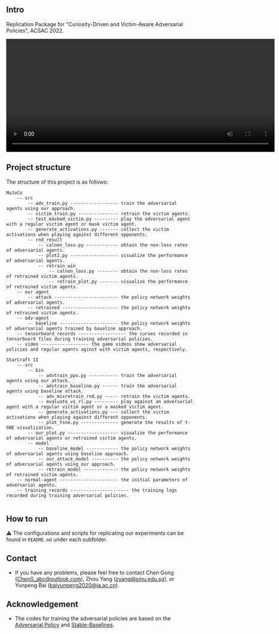 ## Intro

Replication Package for "Curiosity-Driven and Victim-Aware Adversarial Policies", ACSAC 2022.

<video width="720" height="303" controls> 
<source src="https://github.com/2019ChenGong/Curiosity_in_Adversarial_Policy/blob/main/MuJoCo/video/kick_adv.mp4" type="video/mp4">
</video>

## Project structure

The structure of this project is as follows:
```
MuJoCo
    -- src
        -- adv_train.py ------------------ train the adversarial agents using our approach.
        -- victim_train.py --------------- retrain the victim agents.
        -- test_masked_victim.py --------- play the adversarial agent with a regular victim agent or mask victim agent.
        -- generate_activations.py ------- collect the victim activations when playing against different opponents.
        -- rnd_result
            -- calnon_loss.py ------------ obtain the non-loss rates of adversarial agents.
            -- plot2.py ------------------ visualize the performance of adversarial agents.
            -- retrain_win
                -- calnon_loss.py -------- obtain the non-loss rates of retrained victim agents.
                -- retrain_plot.py ------- visualize the performance of retrained victim agents.
    -- our agent
        -- attack ------------------------ the policy network weights of adversarial agents.
        -- retrained --------------------- the policy network weights of retrained victim agents.
    -- adv-agent
        -- baseline ---------------------- the policy network weights of adversarial agents trained by baseline approach.
    -- tensorboard_records ------------------ the curves recorded in tensorboard files during training adversarial policies.
    -- video ------------------ the game videos show adversarial policies and regular agents aginst with victim agents, respectively.
        
StarCraft II
    -- src
        -- bin
            -- advtrain_ppo.py ----------- train the adversarial agents using our attack.
            -- advtrain_baseline.py ------ train the adversarial agents using baseline attack.
            -- adv_mixretrain_rnd.py ----- retrain the victim agents.
            -- evaluate_vs_rl.py --------- play against an adversarial agent with a regular victim agent or a masked victim agent.
            -- generate_activations.py --- collect the victim activations when playing against different opponents.
            -- plot_tsne.py -------------- generate the results of t-SNE visualization.
        -- our_plot.py ------------------- visualize the performance of adversarial agents or retrained victim agents.
        -- model
            -- baseline_model ------------ the policy network weights of adversarial agents using baseline approach.
            -- our_attack_model ---------- the policy network weights of adversarial agents using our approach.
            -- retrain_model ------------- the policy network weights of retrained victim agents.
    -- normal-agent ---------------------- the initial parameters of adversarial agents.
    -- training_records ---------------------- the training logs recorded during training adversarial policies.
            
```

## How to run

⚠️ The configurations and scripts for replicating our experiments can be found in `README.md` under each subfolder. 

## Contact

- If you have any problems, please feel free to contact Chen Gong (ChenG_abc@outlook.com), Zhou Yang (zyang@smu.edu.sg), or Yunpeng Bai (baiyunpeng2020@ia.ac.cn).

## Acknowledgement

- The codes for training the adversarial policies are based on the [Adversarial Policy](https://github.com/psuwuxian/rl_adv_valuediff) and [Stable-Baselines](https://github.com/hill-a/stable-baselines).
